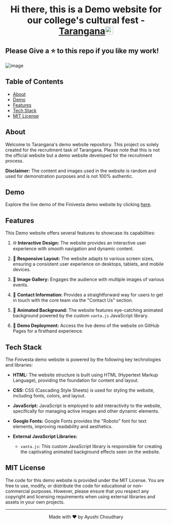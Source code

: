 

<div align="center">
   <h1>Hi there, this is a Demo website for our college's cultural fest -  <a href="https://github.com/ayushichoudhary-19/">Tarangana</a><img src="https://media.giphy.com/media/hvRJCLFzcasrR4ia7z/giphy.gif" width="25px"></h1>
</div>

## Please Give a ⭐ to this repo if you like my work!
![image](https://github.com/ayushichoudhary-19/TaranganaWebsite/assets/73214455/32880f94-e029-4e00-8447-c5dfc7c0704a)

## Table of Contents

- [About](#about)
- [Demo](#demo)
- [Features](#features)
- [Tech Stack](#tech-stack)
- [MIT License](#mit-license)

## About

Welcome to Tarangana's demo website repository. This project os solely created for the recruitment task of Tarangana. Please note that this is not the official website but a demo website developed for the recruitment process.

**Disclaimer:** The content and images used in the website is random and used for demonstration purposes and is not 100% authentic.

## Demo

Explore the live demo of the Finivesta demo website by clicking [here](https://ayushichoudhary-19.github.io/TaranganaWebsite/).

## Features

This Demo website offers several features to showcase its capabilities:

1. 🌐 **Interactive Design:** The website provides an interactive user experience with smooth navigation and dynamic content.

2. 📱 **Responsive Layout:** The website adapts to various screen sizes, ensuring a consistent user experience on desktops, tablets, and mobile devices.

3. 🎪 **Image Gallery:** Engages the audience with multiple images of various events.

4. 📧 **Contact Information:** Provides a straightforward way for users to get in touch with the core team via the "Contact Us" section.

6. 🌟 **Animated Background:** The website features eye-catching animated background powered by the custom `vanta.js` JavaScript library.

8. 🚀 **Demo Deployment:** Access the live demo of the website on GitHub Pages for a firsthand experience.


## Tech Stack

The Finivesta demo website is powered by the following key technologies and libraries:

- **HTML:** The website structure is built using HTML (Hypertext Markup Language), providing the foundation for content and layout.

- **CSS:** CSS (Cascading Style Sheets) is used for styling the website, including fonts, colors, and layout.

- **JavaScript:** JavaScript is employed to add interactivity to the website, specifically for managing active images and other dynamic elements.

- **Google Fonts:** Google Fonts provides the "Roboto" font for text elements, improving readability and aesthetics.

- **External JavaScript Libraries:**
  - `vanta.js`: This custom JavaScript library is responsible for creating the captivating animated background effects seen on the website.



## MIT License

The code for this demo website is provided under the MIT License. You are free to use, modify, or distribute the code for educational or non-commercial purposes. However, please ensure that you respect any copyright and licensing requirements when using external libraries and assets in your own projects.

---

<p align="center">
    Made with ❤️ by Ayushi Choudhary
</p>
